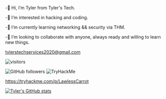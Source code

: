 -👋 Hi, I’m Tyler from Tyler's Tech.

-👀 I’m interested in hacking and coding.

-🌱 I’m currently learning networking && security via THM.

-💞️ I’m looking to collaborate with anyone, always ready and willing to learn new things. 

tylerstechservices2020@gmail.com


![visitors](https://visitor-badge.glitch.me/badge?page_id=TylersTech2020.TylersTech2020&left_color=green&right_color=red)

<img alt="GitHub followers" src="https://img.shields.io/github/followers/TylersTech2020?style=social">

<img src="https://tryhackme-badges.s3.amazonaws.com/LawlessCarrot.png" alt="TryHackMe">

https://tryhackme.com/p/LawlessCarrot

[![Tyler's GitHub stats](https://github-readme-stats.vercel.app/api?username=TylersTech2020&theme=synthwave)](https://github.com/anuraghazra/github-readme-stats)




<!---
TylersTech2020/TylersTech2020 is a cow special pie repository because its `README.md` (this file) appears on your GitHub profile.
You can click the Preview link to take a look at your changes or you can leave it how it is cause does anyone actually look at these...
--->
